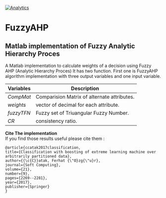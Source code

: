 [![Analytics](https://ga-beacon.appspot.com/UA-108796420-1/fuzzyahp)](https://github.com/igrigorik/ga-beacon)

# FuzzyAHP 
## Matlab implementation of Fuzzy Analytic Hierarchy Proces
A Matlab implementation to calculate weights of a decision using Fuzzy AHP (Analytic Hierarchy Proces)
It has two function. First one is FuzzyAHP algorithm implementation with three output variables and one input variable.

| Variables | Description    | 
|-------------|--------------|
| *CompMat*   | Comparision Matrix of alternate attributes.    | 
| *weights*   | vector of decimal for each attribute.   | 
| *fuzzyTFN*   | Fuzzy set of Triuangular Fuzzy Number.    | 
| *CR*   | consistency ratio.  | 

**Cite The implementation**  
If you find those results useful please cite them :

    @article{ccatak2017classification,
    title={Classification with boosting of extreme learning machine over arbitrarily partitioned data},
    author={{\c{C}}atak, Ferhat {\"O}zg{\"u}r},
    journal={Soft Computing},
    volume={21},
    number={9},
    pages={2269--2281},
    year={2017},
    publisher={Springer}
    }
